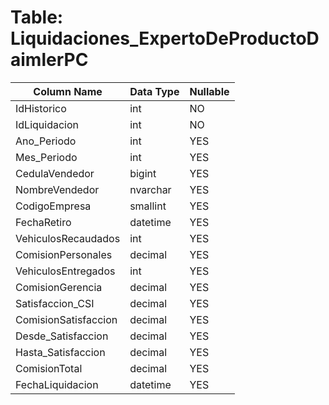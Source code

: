 # Table: Liquidaciones_ExpertoDeProductoDaimlerPC

| Column Name | Data Type | Nullable |
|-------------|-----------|----------|
| IdHistorico | int | NO |
| IdLiquidacion | int | NO |
| Ano_Periodo | int | YES |
| Mes_Periodo | int | YES |
| CedulaVendedor | bigint | YES |
| NombreVendedor | nvarchar | YES |
| CodigoEmpresa | smallint | YES |
| FechaRetiro | datetime | YES |
| VehiculosRecaudados | int | YES |
| ComisionPersonales | decimal | YES |
| VehiculosEntregados | int | YES |
| ComisionGerencia | decimal | YES |
| Satisfaccion_CSI | decimal | YES |
| ComisionSatisfaccion | decimal | YES |
| Desde_Satisfaccion | decimal | YES |
| Hasta_Satisfaccion | decimal | YES |
| ComisionTotal | decimal | YES |
| FechaLiquidacion | datetime | YES |

